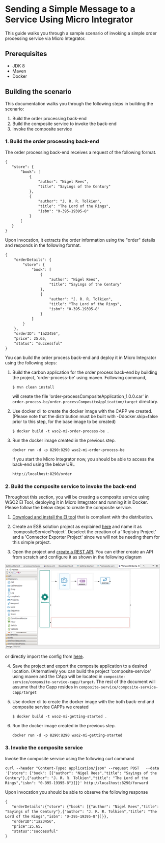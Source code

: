 # Sending a Simple Message to a Service Using Micro Integrator

This guide walks you through a sample scenario of invoking a simple order processing service via Micro Integrator.

## Prerequisites

- JDK 8
- Maven
- Docker

## Building the scenario

This documentation walks you through the following steps in building the scenario:
1. Build the order processing back-end
2. Build the composite service to invoke the back-end
3. Invoke the composite service


### 1. Build the order processing back-end
 
 The order processing back-end receives a request of the following format.
 ```
{
    "store": {
        "book": [
            {
                "author": "Nigel Rees",
                "title": "Sayings of the Century"
            },
            {
                "author": "J. R. R. Tolkien",
                "title": "The Lord of the Rings",
                "isbn": "0-395-19395-8"
            }
        ]
    }
}

```
Upon invocation, it extracts the order information using the "order" details and responds in the following format.
```
{
    "orderDetails": {
        "store": {
            "book": [
                {
                    "author": "Nigel Rees",
                    "title": "Sayings of the Century"
                },
                {
                    "author": "J. R. R. Tolkien",
                    "title": "The Lord of the Rings",
                    "isbn": "0-395-19395-8"
                }
            ]
        }
    },
    "orderID": "1a23456",
    "price": 25.65,
    "status": "successful"
}
```
You can build the order process back-end and deploy it in Micro Integrator using the following steps:

1. Build the carbon application for the order process back-end by building the project, 'order-process-be' using maven. Following command,
   ```
   $ mvn clean install
   ```
   will create the file 'order-processCompositeApplication_1.0.0.car' in `order-process-be/order-processCompositeApplication/target` directory.
 
2. Use docker cli to create the docker image with the CAPP we created.(Please note that the distribution must be built with -Ddocker.skip=false prior to this step, for the base image to be created)
   ```
   $ docker build -t wso2-mi-order-process-be .
   ```
3. Run the docker image created in the previous step.
   ```
   docker run -d -p 8290:8290 wso2-mi-order-process-be
   ```
   
    If you start the Micro Integrator now, you should be able to access the back-end using the below URL
    ```
    http://localhost:8290/order
    ```

 ### 2. Build the composite service to invoke the back-end
 
 Throughout this section, you will be creating a composite service using WSO2 EI Tool, deploying it in Micro Integrator and running it in Docker. Please follow the below steps to create the composite service.
 
1. [Download and install the EI tool](https://docs.wso2.com/display/EI6xx/Installing+Enterprise+Integrator+Tooling) that is compliant with the distribution.
 
2. Create an ESB solution project as explained [here](https://docs.wso2.com/display/EI6xx/Working+with+EI+Tooling#WorkingwithEITooling-CreatinganESBSolutionProjectCreatinganESBSolutionProject) and name it as 'compositeServiceProject'. Deselect the creation of a 'Registry Project' and a 'Connector Exporter Project' since we will not be needing them for this simple project. 
 
3. Open the project and [create a REST API](https://docs.wso2.com/display/EI6xx/Working+with+EI+Tooling#WorkingwithEITooling-CreatingartifactsforanESBSolutionProject). You can either create an API from scratch and configure it as shown in the following diagram
 
 ![diagram](images/api-config.png) 
 
 or directly import the config from [here](composite-service/composite-service/src/main/synapse-config/api/forwardOrderApi.xml).
 
4. Save the project and export the composite application to a desired location. (Alternatively you can build the project 'composite-service' using maven and the CApp will be located in `composite-service/composite-service-capp/target`. The rest of the document will assume that the Capp resides in `composite-service/composite-service-capp/target`
 
5. Use docker cli to create the docker image with the both back-end and composite service CAPPs we created
   ```
   $ docker build -t wso2-mi-getting-started .
   ```
6. Run the docker image created in the previous step.
   ```
   docker run -d -p 8290:8290 wso2-mi-getting-started
   ```
### 3. Invoke the composite service

Invoke the composite service using the following curl command
```
curl --header "Content-Type: application/json" --request POST   --data '{"store": {"book": [{"author": "Nigel Rees","title": "Sayings of the Century"},{"author": "J. R. R. Tolkien","title": "The Lord of the Rings","isbn": "0-395-19395-8"}]}}' http://localhost:8290/forward
```
Upon invocation you should be able to observe the following response
 ```
{
	"orderDetails":{"store": {"book": [{"author": "Nigel Rees","title": "Sayings of the Century"},{"author": "J. R. R. Tolkien","title": "The Lord of the Rings","isbn": "0-395-19395-8"}]}},
	"orderID":"1a23456",
	"price":25.65,
	"status":"successful"
}
```

 
 